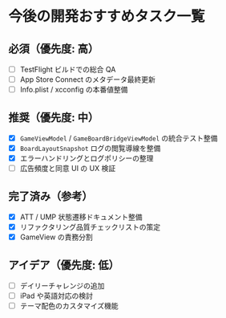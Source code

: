 # 今後の開発おすすめタスク一覧

<!-- このファイルは今後の開発タスクをおすすめの程度別に整理したものです -->
<!-- コメントアウトは読みやすさを高めるため日本語で詳しく記載しています -->

## 必須（優先度: 高）
<!-- 正式リリース直前に必ず完了させたいクリティカルタスク群 -->
- [ ] TestFlight ビルドでの総合 QA<!-- Game Center 送信・広告除去 IAP・ATT/UMP 同意フローの通し確認を行い、リリースチェックリストの必須項目を埋める。`docs/att-ump-consent-flow.md` の状態表を参照しつつ実端末で検証する -->
- [ ] App Store Connect のメタデータ最終更新<!-- プライバシー回答・広告設定・スクリーンショットを最新仕様へ合わせ、審査リジェクト要因を排除する -->
- [ ] Info.plist / xcconfig の本番値整備<!-- 本番用 ID（Leaderboard / AdMob / IAP）を xcconfig 経由で管理し、テンプレートとの差分を確認できるようにする -->

## 推奨（優先度: 中）
<!-- リリース後の改善も見据えた優先タスク群 -->
- [x] `GameViewModel` / `GameBoardBridgeViewModel` の統合テスト整備<!-- `MonoKnightAppTests/GameViewIntegrationTests.swift` で Combine 購読やハプティクス制御をモック化し、DispatchWorkItem のキャンセルも含めて自動検証できるようにした -->
- [x] `BoardLayoutSnapshot` ログの閲覧導線を整備<!-- 設定画面に開発者メニューを設け、`DiagnosticsCenterView` から `DebugLogHistory` のレイアウトログへ即座にアクセスできるようにした -->
- [x] エラーハンドリングとログポリシーの整理<!-- `DiagnosticsCenterView` と `MonoKnightApp` の環境変数ガードで `DebugLogHistory` / `CrashFeedbackCollector` の運用手順と公開ビルドでの無効化方法を明文化した -->
- [ ] 広告頻度と同意 UI の UX 検証<!-- インターバルや再表示タイミングをユーザーテストで検証し、ATT/UMP の結果を `AdsConsentCoordinator` からログ出力して回帰分析を容易にする -->

## 完了済み（参考）
<!-- タスク棚卸しの結果、完了したものはここで記録しておく -->
- [x] ATT / UMP 状態遷移ドキュメント整備<!-- `docs/att-ump-consent-flow.md` を作成し、`AdsConsentCoordinator` / `AdsService` へ反映 -->
- [x] リファクタリング品質チェックリストの策定<!-- `docs/refactoring-quality-checklist.md` に PR 向けの必須確認項目を整理 -->
- [x] GameView の責務分割<!-- `GameViewModel`・`GameBoardBridgeViewModel`・`GameViewLayoutCalculator` を導入し、レイアウトテストとログ診断の仕組みを整備 -->

## アイデア（優先度: 低）
<!-- 余裕があるときに検討したい拡張アイデア -->
- [ ] デイリーチャレンジの追加<!-- シード共有によりリプレイ性を高める -->
- [ ] iPad や英語対応の検討<!-- 将来的な市場拡大を視野に入れる -->
- [ ] テーマ配色のカスタマイズ機能<!-- ユーザーの好みに合わせた見た目を提供する -->
